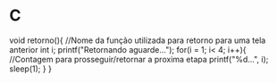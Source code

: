 # C

void retorno(){                                     //Nome da função utilizada para retorno para uma tela anterior
    int i;
    printf("Retornando aguarde...");
    for(i = 1; i< 4; i++){									        //Contagem para prosseguir/retornar a proxima etapa
            printf("%d...", i);
            sleep(1);
        }
}
